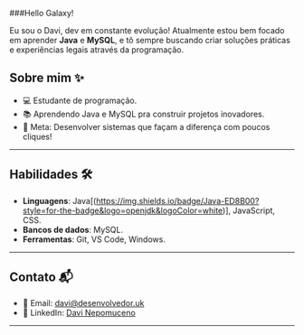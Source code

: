 ###Hello Galaxy!

Eu sou o Davi, dev em constante evolução! Atualmente estou bem focado em aprender **Java** e **MySQL**, e tô sempre buscando criar soluções práticas e experiências legais através da programação.

<!---
davimp3/davimp3 is a ✨ special ✨ repository because its `README.md` (this file) appears on your GitHub profile.
You can click the Preview link to take a look at your changes.
--->
## Sobre mim ✨
- 💻 Estudante de programação.
- 📚 Aprendendo Java e MySQL pra construir projetos inovadores.
- 🎯 Meta: Desenvolver sistemas que façam a diferença com poucos cliques!

---

## Habilidades 🛠️
- **Linguagens**: Java[(https://img.shields.io/badge/Java-ED8B00?style=for-the-badge&logo=openjdk&logoColor=white)], JavaScript, CSS. 
- **Bancos de dados**: MySQL.
- **Ferramentas**: Git, VS Code, Windows.

---

  ## Contato 📬
- 📧 Email: [davi@desenvolvedor.uk](mailto:davi@desenvolvedor.uk)  
- 💼 LinkedIn: [Davi Nepomuceno](https://br.linkedin.com/in/davi-nepomuceno-30a8b9327)

---

